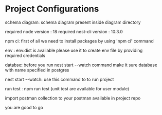 
# Project Configurations

schema diagram: schema diagram present inside diagram directory

required node version : 18
required nest-cli version : 10.3.0

npm ci: first of all we need to install packages by using 'npm ci' command

env : env.dist is available please use it to create env file by providing required credentials


databse: before you run nest start --watch command make it sure database with name specified in postgres 

nest start --watch: use this command to to run project 

run test : npm run test (unit test are available for user module)

import postman collection to your postman available in project repo

you are good to go
